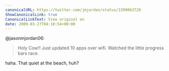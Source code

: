 ```yaml
---
canonicalURL: https://twitter.com/jmjordan/status/1399063728
ShowCanonicalLink: true
CanonicalLinkText: View original on
date: 2009-03-27T04:10:54+00:00
---
```

@jasonmjordan06:

> Holy Cow!! Just updated 10 apps over wifi. Watched the little progress bars race.

haha. That quiet at the beach, huh?